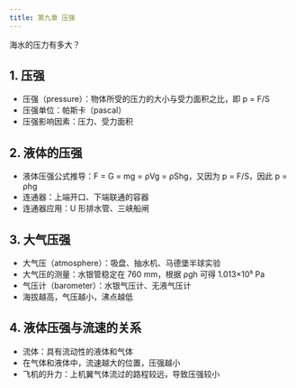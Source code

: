 ```yaml
---
title: 第九章 压强
---
```


海水的压力有多大？

## 1. 压强

- 压强（pressure）：物体所受的压力的大小与受力面积之比，即 p = F/S
- 压强单位：帕斯卡（pascal）
- 压强影响因素：压力、受力面积

## 2. 液体的压强

- 液体压强公式推导：F = G = mg = ρVg = ρShg，又因为 p = F/S，因此 p = ρhg
- 连通器：上端开口、下端联通的容器
- 连通器应用：U 形排水管、三峡船闸

## 3. 大气压强

- 大气压（atmosphere）：吸盘、抽水机、马德堡半球实验
- 大气压的测量：水银管稳定在 760 mm，根据 ρgh 可得 1.013×10⁵ Pa
- 气压计（barometer）：水银气压计、无液气压计
- 海拔越高，气压越小，沸点越低

## 4. 液体压强与流速的关系

- 流体：具有流动性的液体和气体
- 在气体和液体中，流速越大的位置，压强越小
- 飞机的升力：上机翼气体流过的路程较远，导致压强较小

